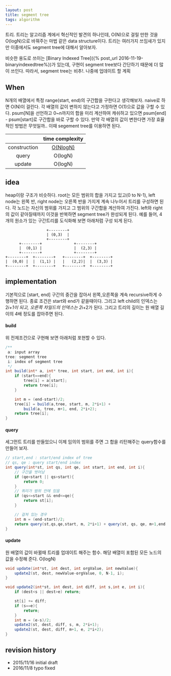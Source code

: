 ```yaml
---
layout: post
title: segment tree
tags: algorithm
---
```



트리. 트리는 알고리즘 계에서 혁신적인 발견의 하나인데, O(N)으로 걸릴 만한 것을 O(logN)으로 바꿔주는 마법 같은 data structure이다. 트리는 여러가지 쓰임새가 있지만 이중에서도 segment tree에 대해서 알아보자.

비슷한 용도로 쓰이는 [Binary Indexed Tree]({% post_url 2016-11-19-binaryindexedtree%})가 있는데, 구현이 segment tree보다 간단하기 때문에 더 많이 쓰인다. 따라서, segment tree는 비추!. 나중에 업데이트 할 계획

## When

N개의 배열에서 특정 range(start, end)의 구간합을 구한다고 생각해보자. naive로 하면 O(N)이 걸린다.
각 배열의 값이 변하지 않는다고 가정하면 O(1)으로 값을 구할 수 있다. psum[N]을 선언하고 0~n까지의 합을 미리 계산하여 캐쉬하고 있으면 psum[end] - psum[start]로 구간합을 바로 구할 수 있다.
만약 각 배열의 값이 변한다면 가장 효율적인 방법은 무엇일까.. 이때 segement tree를 이용하면 된다.


|     |time complexity|
|:---:|:-------------:|
|construction| [O(NlogN)](https://en.wikipedia.org/wiki/Segment_tree)|
| query | O(logN) |
| update | O(logN)|


## idea

heap이랑 구조가 비슷하다. root는 모든 범위의 합을 가지고 있고(0 to N-1), left node는 왼쪽 반, right node는 오른쪽 반을 가지게 계속 나누어서 트리를 구성하면 된다. 각 노드는 자신의 범위를 가지고 그 범위의 구간합을 계산하여 가진다. left와 right의 값이 같아질때까지 이것을 반복하면 segment tree가 완성되게 된다.
예를 들어, 4개의 원소가 있는 구간트리를 도식화해 보면 아래처럼 구성 되게 된다.



```
                  +--------+
                  | (0,3)  |
                  +--------+
      +--------+              +--------+
      |  (0,1) |              |  (2,3) |
      +--------+              +--------+
+--------+  +--------+   +--------+  +--------+
|  (0,0) |  |  (1,1) |   |   (2,2)|  |  (3,3) |
+--------+  +--------+   +--------+  +--------+
```

## implementation

기본적으로 [start, end] 구간의 중간을 잡아서 왼쪽,오른쪽을 계속 recursive하게 수행하면 된다. 종료 조건은 start와 end가 같을때이다. 그리고 left child의 인덱스는 2*i+1이 되고, 오른쪽 차일드의 인덱스는 2*i+2가 된다.
그리고 트리의 길이는 원 배열 길이의 4배 정도를 잡아주면 된다.


#### build

위 전제조건으로 구현해 보면 아래처럼 포현할 수 있다.


```java
/**
 a: input array
tree: segment tree
 i: index of segment tree
 */
int build(int* a, int* tree, int start, int end, int i){
    if (start==end){
        tree[i] = a[start];
        return tree[i];
    }

    int m = (end-start)/2;
    tree[i] = build(a,tree, start, m, 2*i+1) +
        build(a, tree, m+1, end, 2*i+2);
    return tree[i];
}
```

#### query

세그먼트 트리를 만들었으니 이제 임의의 범위를 주면 그 합을 리턴해주는 query함수를 만들어 보자.


```java
// start,end : start/end index of tree
// qs, qe : query start/end index
int query(int*st, int qs, int qe, int start, int end, int i){
    // 구간을 벗어남
    if (qe<start || qs>start){
        return 0;
    }
    // 쿼리가 범위 안에 있음
    if (qs<=start && end<=qe){
        return st[i];
    }

    // 걸쳐 있는 경우
    int m = (end-start)/2;
    return query(st,qs,qe,start, m, 2*i+1) + query(st, qs, qe, m+1,end,2*i+2);
}
```

#### update

원 배열의 값이 바뀔때 트리를 업데이트 해주는 함수. 해당 배열이 포함된 모든 노드의 값을 수정해 준다. O(logN)


```java
void update(int*st, int dest, int orgValue, int newValue){
    update2(st, dest, newValue-orgValue, 0, N-1, i);
}

void update2(int*st, int dest, int diff, int s,int e, int i){
    if (dest<s || dest>e) return;

    st[i] += diff;
    if (s==e){
        return;
    }
    int m = (e-s)/2;
    update2(st, dest, diff, s, m, 2*i+1);
    update2(st, dest, diff, m+1, e, 2*i+2);
}
```



## revision history


- 2015/11/16 initial draft
- 2016/11/8 typo fixed
